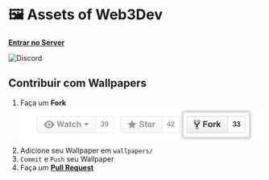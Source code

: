 # 🖼 Assets of Web3Dev

**[Entrar no Server](https://discord.web3dev.com.br)**

![Discord](https://img.shields.io/discord/898706705779687435)

## Contribuir com Wallpapers

1. Faça um **Fork**
   ![fork](/readme/fork_button.jpg)
2. Adicione seu Wallpaper em `wallpapers/`
3. `Commit` e `Push` seu Wallpaper
4. Faça um **[Pull Request](/readme/pullrequest.md)**
